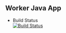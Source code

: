 ## Worker Java App

* Build Status  
  [![Build Status](https://7621-129-126-8-34.ngrok.io:8080/buildStatus/icon?job=instavote%2Fworker-build)](http://localhost:8080/job/instavote/job/worker-build/)
